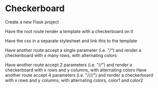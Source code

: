 # Checkerboard
Create a new Flask project

Have the root route render a template with a checkerboard on it

Have the css in a separate stylesheet and link this to the template

Have another route accept a single parameter (i.e. "/<x>") and render a checkerboard with x many rows, with alternating colors

Have another route accept 2 parameters (i.e. "/<x>/<y>") and render a checkerboard with x rows and y columns, with alternating colors
Have another route accept 4 parameters (i.e. "/<x>/<y>/<color1>/<color2>") and render a checkerboard with x rows and y columns, with alternating colors, color1 and color2
